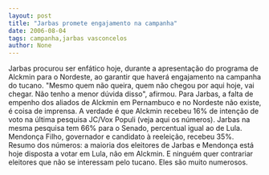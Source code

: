 ```yaml
---
layout: post
title: "Jarbas promete engajamento na campanha"
date: 2006-08-04
tags: campanha,jarbas vasconcelos
author: None
---
```

Jarbas procurou ser enfático hoje, durante a apresentação do programa de Alckmin para o Nordeste, ao garantir que haverá engajamento na campanha do tucano.
\"Mesmo quem não queira, quem não chegou por aqui hoje, vai chegar. Não tenho a menor dúvida disso\", afirmou.
Para Jarbas, a falta de empenho dos aliados de Alckmin em Pernambuco e no Nordeste não existe, é coisa de imprensa.
A verdade é que Alckmin recebeu 16% de intenção de voto na última pesquisa JC/Vox Populi (veja aqui os números).
Jarbas na mesma pesquisa tem 66% para o Senado, percentual igual ao&nbsp;de Lula. Mendonça Filho, governador e&nbsp;candidato à reeleição, recebeu 35%.
Resumo dos números: a maioria dos eleitores de Jarbas e Mendonça&nbsp;está hoje disposta a votar&nbsp;em Lula, não em Alckmin.
E ninguém quer contrariar eleitores que não se interessam pelo tucano. Eles são muito numerosos. 